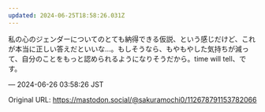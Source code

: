```yaml
---
updated: 2024-06-25T18:58:26.031Z
---
```


<p>私の心のジェンダーについてのとても納得できる仮説、という感じだけど、これが本当に正しい答えだといいな…。もしそうなら、もやもやした気持ちが減って、自分のことをもっと認められるようになりそうだから。time will tell、です。</p>

&mdash; 2024-06-26 03:58:26 JST

Original URL: https://mastodon.social/@sakuramochi0/112678791153782066
